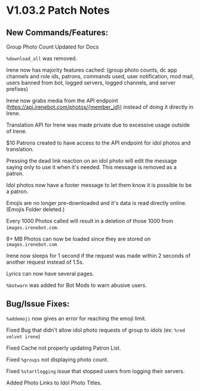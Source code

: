 # **V1.03.2 Patch Notes**  

## **New Commands/Features:**  
Group Photo Count Updated for Docs  

`%download_all` was removed.  

Irene now has majority features cached: (group photo counts, dc app channels and role ids, patrons, commands used, user notification, mod mail, users banned from bot, logged servers, logged channels, and server prefixes)  

Irene now grabs media from the API endpoint (https://api.irenebot.com/photos/{member_id}) instead of doing it directly in Irene.  

Translation API for Irene was made private due to excessive usage outside of Irene.  

$10 Patrons created to have access to the API endpoint for idol photos and translation.  

Pressing the dead link reaction on an idol photo will edit the message saying only to use it when it's needed. This message is removed as a patron.  

Idol photos now have a footer message to let them know it is possible to be a patron.  

Emojis are no longer pre-downloaded and it's data is read directly online. (Emojis Folder deleted.)  

Every 1000 Photos called will result in a deletion of those 1000 from `images.irenebot.com`.  

8+ MB Photos can now be loaded since they are stored on `images.irenebot.com`  

Irene now sleeps for 1 second if the request was made within 2 seconds of another request instead of 1.5s.  

Lyrics can now have several pages.  

`%botwarn` was added for Bot Mods to warn abusive users.  



## **Bug/Issue Fixes:**  
`%addemoji` now gives an error for reaching the emoji limit.  

Fixed Bug that didn't allow idol photo requests of group to idols (ex: `%red velvet irene`)  

Fixed Cache not properly updating Patron List.  

Fixed `%groups` not displaying photo count.  

Fixed `%startlogging` issue that stopped users from logging their servers.  

Added Photo Links to Idol Photo Titles.  


